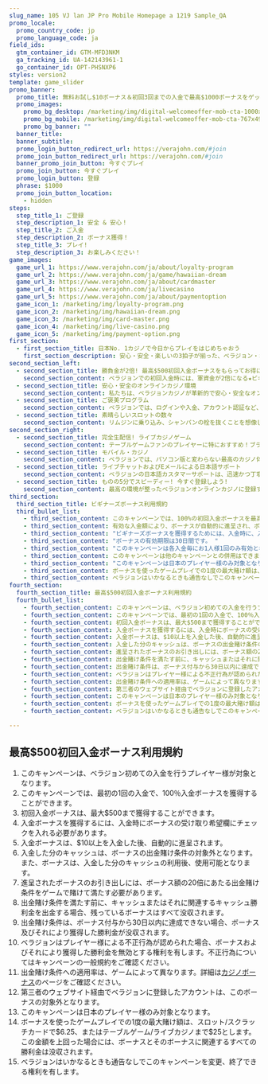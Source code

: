 ```yaml
---
slug_name: 105 VJ lan JP Pro Mobile Homepage a 1219 Sample_QA
promo_locale:
  promo_country_code: jp
  promo_language_code: ja
field_ids:
  gtm_container_id: GTM-MFD3NKM
  ga_tracking_id: UA-142143961-1
  go_container_id: OPT-PHSNXP6
styles: version2
template: game_slider
promo_banner:
  promo_title: 無料お試し$10ボーナス＆初回3回までの入金で最高$1000ボーナスをゲット！
  promo_images:
    promo_bg_desktop: /marketing/img/digital-welcomeoffer-mob-cta-1000x300-a_nocta.png
    promo_bg_mobile: /marketing/img/digital-welcomeoffer-mob-cta-767x493-b_nocta.png
    promo_bg_banner: ""
  banner_title:
  banner_subtitle:
  promo_login_button_redirect_url: https://verajohn.com/#join
  promo_join_button_redirect_url: https://verajohn.com/#join
  banner_promo_join_button: 今すぐプレイ
  promo_join_button: 今すぐプレイ
  promo_login_button: 登録
  phrase: $1000
  promo_join_button_location:
    - hidden
steps:
  step_title_1: ご登録
  step_description_1: 安全 & 安心！
  step_title_2: ご入金
  step_description_2: ボーナス獲得！
  step_title_3: プレイ!
  step_description_3: お楽しみください！
game_images:
  game_url_1: https://www.verajohn.com/ja/about/loyalty-program
  game_url_2: https://www.verajohn.com/ja/game/hawaiian-dream
  game_url_3: https://www.verajohn.com/ja/about/cardmaster
  game_url_4: https://www.verajohn.com/ja/livecasino
  game_url_5: https://www.verajohn.com/ja/about/paymentoption
  game_icon_1: /marketing/img/loyalty-program.png
  game_icon_2: /marketing/img/hawaiian-dream.png
  game_icon_3: /marketing/img/card-master.png
  game_icon_4: /marketing/img/live-casino.png
  game_icon_5: /marketing/img/payment-option.png
first_section:
  - first_section_title: 日本No. 1カジノで今日からプレイをはじめちゃおう
    first_section_description: 安心・安全・楽しいの3拍子が揃った、ベラジョン・オンラインカジノは、初心者の方でも気軽に、そして簡単にプレイを楽しむことができます。インターネット環境さえあれば、パソコン以外にも、モバイル版の利用が可能なiPhone やアンドロイドといったスマホ、iPadなどといったタブレットで、24時間365日プレイを楽しむことができるので、いつでもどこでも、オンラインで一獲千金を狙うことができちゃいます！<br><br>ベラジョンでは、数百種類ものゲームを取り揃えており、StarburstやMoon Princess、Gemixなどの大人気スロットはもちろん、バカラやブラックジャック、ルーレットなどのテーブルゲーム、本場カジノの興奮を楽しめる臨場感あふれたライブカジノ、さらには、1千万円を超えるジャックポットを叩き出すことで有名なCleopatraやDivine Fortune、Mega Moolahなどのプログレッシブ・ジャックポットスロット。さらに、日本で大人気のパチンコのようなボーナスゲームや、パチスロをそのままオンラインで体感できるようなスロットも見つけることができます。なんと競馬のゲームもあるんです！<br><br>今すぐベラジョンで、日本でカジノ体験を楽しみましょう！
second_section_left:
  - second_section_title: 勝負金が2倍! 最高$500初回入金ボーナスをもらってお得にプレイ！
    second_section_content: ベラジョンでの初回入金時には、軍資金が2倍になる★ビギナーズボーナス★がお待ちしています! 最高$500までもらえる、100%入金ボーナスを受け取って、いろんなゲームにトライしてみましょう！さらに、キャンペーンメール限定ボーナスもご用意していますので、アカウント登録後、キャンペーンメールの配信設定をオンにすることをお忘れなく♪
  - second_section_title: 安心・安全のオンラインカジノ環境
    second_section_content: 私たちは、ベラジョンカジノが革新的で安心・安全なオンラインカジノであり、食パン以来の大発明! と自負しています！カジノ業界での経験豊富なプロ集団が、世界一楽しいエンターテイメントをお届けすることを目標に掲げて、日々最高のカジノ体験をお届け！さらに、各国の政府公認ライセンスを取得し、業界でトップクラスのゲーム配信会社を導入。さらに、カジノで遊べる製品は、ランダム・ナンバー・ジェネレーターと呼ばれる、ゲーム結果をランダムに生成するシステムを利用しており、ゲームの公平性も第三者機関によって保証されています。また、プレイヤーの皆様には、ご自身のゲームプレイ習慣を理解し、健全にカジノをお楽しみいただきたい 思っています。当サイトでご利用いただける「自己規制」ページでは、サイトへのアクセス制限や入金に上限を設定することが可能です。安心・安全・楽しくカジノライフを始めちゃおう！
  - second_section_title: ご褒美プログラム
    second_section_content: ベラジョンでは、ログインや入金、アカウント認証など、サイト上で行うあらゆるアクションにより、ご褒美がもらえます。これらのご褒美は、ベラジョン・ショップでお得なアイテムを購入するのに使用できる、コインとして獲得できます。コインが増えるとレベルも更新され、入金ボーナス、フリースピン、特定のゲームで利用できるボーナスなどといったアイテムの購入が可能。期間限定アイテムやお得なアイテム盛りだくさん！コインがキャッシュに変わっちゃう!? ベラジョン・ショップの目玉アイテムも取り揃えていますので、ぜひご利用ください♪
  - second_section_title: 素晴らしいスロットの数々
    second_section_content: リムジンに乗り込み、シャンパンの栓を抜くことを想像しながら、人気スロットゲームをプレイし始めませんか?! パチスロ風スロットの元祖、Hawaiian Dream、クレイジーなゲーム体験を求めて宇宙に旅立つStarburst、さらに一攫千金ジャックポットゲームをプレイしたりして、お気に入りゲームを見つけてみてください！もちろん、パソコン、モバイルなど、利用端末に関わらず、最高のゲームをお楽しみいただけます！
second_section_right:
  - second_section_title: 完全生配信! ライブカジノゲーム
    second_section_content: テーブルゲームファンのプレイヤーに特におすすめ！ブラックジャックやルーレット、バカラやビデオポーカーなど、バライティ豊かなゲームが盛りだくさん! しかも、ライブカジノでは、リアルタイムでディーラーと対戦！実際にチャットを通じて会話までできちゃうので、まるで海外カジノのテーブルに座り、実際にディーラーと対戦してるかのような感覚です！さらに、本場の海外カジノから直接配信されてい テーブルもあるので、日本に居ながらにして本場カジノがお手軽に体験できちゃう、オンラインカジノならではのライブゲームはクセになること間違いなし！
  - second_section_title: モバイル・カジノ
    second_section_content: ベラジョンでは、パソコン版と変わらない最高のカジノ体験を、そっくりそのままモバイル版でもお楽しみいただけます! リアルタイムでディーラーと繋がるライブカジノを電車の中で、エキサイティングなスロットゲームを外出中に、いつでもどこでもお好きなゲームを快適な環境で遊べるのが、ベラジョンのモバイル・カジノです！
  - second_section_title: ライブチャットおよびEメールによる日本語サポート
    second_section_content: ベラジョンの日本語カスタマーサポートは、迅速かつ丁寧! 何かお困りのことがありましたら、お気軽にお問い合わせください♪ 多くのプレイヤーからお寄せいただく質問は、ヘルプ・センタ―のよくある質問(FAQ)または「ヘルプ」よりご確認いただけます。
  - second_section_title: ものの5分でスピーディー! 今すぐ登録しよう!
    second_section_content: 最高の環境が整ったベラジョンオンラインカジノに登録するなら今でしょ！しかも、ベラジョンでの初めてのご入金時には、勝負金が2倍になる★初回入金ボーナス★が、最大$500までもらえます！安心・安全・楽しいベラジョンカジノで、今日こそカジノライフをスタートしちゃいましょう! グッドラック
third_section:
  third_section_title: ビギナーズボーナス利用規約
  third_bullet_list:
    - third_section_content: このキャンペーンでは、100%の初回入金ボーナスを最高$500まで、50%のセカンド入金ボーナスを最高$250まで、100%のサード入金ボーナスを最高$200まで獲得することができます。
    - third_section_content: 有効な入金額により、ボーナスが自動的に進呈され、ボーナスのお引き出しには、ボーナス額の20倍にあたる金額をゲームで賭ける必要があります。
    - third_section_content: "ビギナーズボーナスを獲得するためには、入金時に、入金ページにある「ボーナス」のボックスにチェックが入力されている必要があります。 "
    - third_section_content: "ボーナスの有効期限は30日間です。 "
    - third_section_content: "このキャンペーンは各入金毎にお1人様1回のみ有効となります。 "
    - third_section_content: このキャンペーンは他のキャンペーンとの併用はできません。
    - third_section_content: "このキャンペーンは日本のプレイヤー様のみ対象となります。 "
    - third_section_content: ボーナスを使ったゲームプレイでの1度の最大賭け額は、スロット/スクラッチカードで$6.25、またはテーブルゲーム/ライブカジノまで$25とします。この金額を上回った場合には、ボーナスとそのボーナスに関連するすべての勝利金は没収されます。
    - third_section_content: ベラジョンはいかなるときも通告なしでこのキャンペーンを変更、終了できる権利を有します。
fourth_section:
  fourth_section_title: 最高$500初回入金ボーナス利用規約
  fourth_bullet_list:
    - fourth_section_content: このキャンペーンは、ベラジョン初めての入金を行うプレイヤー様が対象となります。
    - fourth_section_content: このキャンペーンでは、最初の1回の入金で、100％入金ボーナスを獲得することができます。
    - fourth_section_content: 初回入金ボーナスは、最大$500まで獲得することができます。
    - fourth_section_content: 入金ボーナスを獲得するには、入金時にボーナスの受け取り希望欄にチェックを入れる必要があります。
    - fourth_section_content: 入金ボーナスは、$10以上を入金した後、自動的に進呈されます。
    - fourth_section_content: 入金した分のキャッシュは、ボーナスの出金賭け条件の対象外となります。また、ボーナスは、入金した分のキャッシュの利用後、使用可能となります。
    - fourth_section_content: 進呈されたボーナスのお引き出しには、ボーナス額の20倍にあたる出金賭け条件をゲームで賭けて満たす必要があります。
    - fourth_section_content: 出金賭け条件を満たす前に、キャッシュまたはそれに関連するキャッシュ勝利金を出金する場合、残っているボーナスはすべて没収されます。
    - fourth_section_content: 出金賭け条件は、ボーナス付与から30日以内に達成できない場合、ボーナス及びそれにより獲得した勝利金が没収されます。
    - fourth_section_content: ベラジョンはプレイヤー様による不正行為が認められた場合、ボーナスおよびそれにより獲得した勝利金を無効とする権利を有します。不正行為についてはキャンペーンの一般規約をご確認ください。
    - fourth_section_content: 出金賭け条件への適用率は、ゲームによって異なります。詳細はカジノボーナスのページをご確認ください。
    - fourth_section_content: 第三者のウェブサイト経由でベラジョンに登録したアカウントは、このボーナスの対象外となります。
    - fourth_section_content: このキャンペーンは日本のプレイヤー様のみ対象となります。
    - fourth_section_content: ボーナスを使ったゲームプレイでの1度の最大賭け額は、スロット/スクラッチカードで$6.25、またはテーブルゲーム/ライブカジノまで$25とします。この金額を上回った場合には、ボーナスとそのボーナスに関連するすべての勝利金は没収されます。
    - fourth_section_content: ベラジョンはいかなるときも通告なしでこのキャンペーンを変更、終了できる権利を有します。

---
```

<h2>最高$500初回入金ボーナス利用規約</h2>
<ol>
    <li>このキャンペーンは、ベラジョン初めての入金を行うプレイヤー様が対象となります。</li>
    <li>このキャンペーンでは、最初の1回の入金で、100％入金ボーナスを獲得することができます。</li>
    <li>初回入金ボーナスは、最大$500まで獲得することができます。</li>
    <li>入金ボーナスを獲得するには、入金時にボーナスの受け取り希望欄にチェックを入れる必要があります。</li>
    <li>入金ボーナスは、$10以上を入金した後、自動的に進呈されます。</li>
    <li>入金した分のキャッシュは、ボーナスの出金賭け条件の対象外となります。また、ボーナスは、入金した分のキャッシュの利用後、使用可能となります。</li>
    <li>進呈されたボーナスのお引き出しには、ボーナス額の20倍にあたる出金賭け条件をゲームで賭けて満たす必要があります。</li>
    <li>出金賭け条件を満たす前に、キャッシュまたはそれに関連するキャッシュ勝利金を出金する場合、残っているボーナスはすべて没収されます。</li>
    <li>出金賭け条件は、ボーナス付与から30日以内に達成できない場合、ボーナス及びそれにより獲得した勝利金が没収されます。</li>
    <li>ベラジョンはプレイヤー様による不正行為が認められた場合、ボーナスおよびそれにより獲得した勝利金を無効とする権利を有します。不正行為についてはキャンペーンの一般規約をご確認ください。</li>
    <li>出金賭け条件への適用率は、ゲームによって異なります。詳細は<a href="https://www.verajohn.com/ja/about/our-casino-bonuses">カジノボーナス</a>のページをご確認ください。</li>
    <li>第三者のウェブサイト経由でベラジョンに登録したアカウントは、このボーナスの対象外となります。</li>
    <li>このキャンペーンは日本のプレイヤー様のみ対象となります。</li>
    <li>ボーナスを使ったゲームプレイでの1度の最大賭け額は、スロット/スクラッチカードで$6.25、またはテーブルゲーム/ライブカジノまで$25とします。この金額を上回った場合には、ボーナスとそのボーナスに関連するすべての勝利金は没収されます。</li>
    <li>ベラジョンはいかなるときも通告なしでこのキャンペーンを変更、終了できる権利を有します。</li>
</ol>
